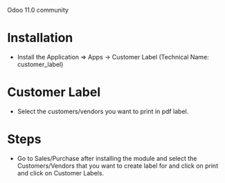 Odoo 11.0 community

Installation 
============
* Install the Application => Apps -> Customer Label (Technical Name: customer_label)



Customer Label
==================================
* Select the customers/vendors you want to print in pdf label.


Steps
=====
* Go to Sales/Purchase after installing the module and select the Customers/Vendors that you want to create label for
 and click on print and click on Customer Labels.



